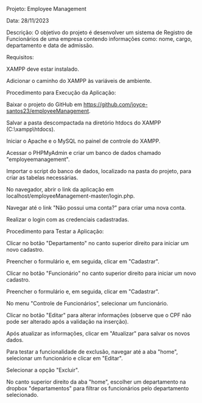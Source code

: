 Projeto: Employee Management

Data: 28/11/2023

Descrição: O objetivo do projeto é desenvolver um sistema de Registro de Funcionários de uma empresa contendo informações como: nome, cargo, departamento e data de admissão.

Requisitos:

XAMPP deve estar instalado.

Adicionar o caminho do XAMPP às variáveis de ambiente.

Procedimento para Execução da Aplicação:

Baixar o projeto do GitHub em https://github.com/joyce-santos23/employeeManagement.

Salvar a pasta descompactada na diretório htdocs do XAMPP (C:\xampp\htdocs).

Iniciar o Apache e o MySQL no painel de controle do XAMPP.

Acessar o PHPMyAdmin e criar um banco de dados chamado "employeemanagement".

Importar o script do banco de dados, localizado na pasta do projeto, para criar as tabelas necessárias.

No navegador, abrir o link da aplicação em localhost/employeeManagement-master/login.php.

Navegar até o link "Não possui uma conta?" para criar uma nova conta.

Realizar o login com as credenciais cadastradas.

Procedimento para Testar a Aplicação:

Clicar no botão "Departamento" no canto superior direito para iniciar um novo cadastro.

Preencher o formulário e, em seguida, clicar em "Cadastrar".

Clicar no botão "Funcionário" no canto superior direito para iniciar um novo cadastro.

Preencher o formulário e, em seguida, clicar em "Cadastrar".

No menu "Controle de Funcionários", selecionar um funcionário.

Clicar no botão "Editar" para alterar informações (observe que o CPF não pode ser alterado após a validação na inserção).

Após atualizar as informações, clicar em "Atualizar" para salvar os novos dados.

Para testar a funcionalidade de exclusão, navegar até a aba "home", selecionar um funcionário e clicar em "Editar".

Selecionar a opção "Excluir".

No canto superior direito da aba "home", escolher um departamento na dropbox "departamentos" para filtrar os funcionários pelo departamento selecionado.





